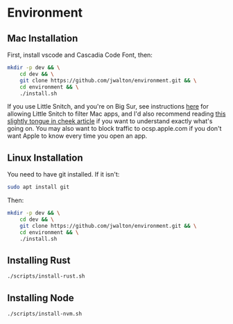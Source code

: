# Environment

## Mac Installation

First, install vscode and Cascadia Code Font, then:

```sh
mkdir -p dev && \
    cd dev && \
    git clone https://github.com/jwalton/environment.git && \
    cd environment && \
    ./install.sh
```

If you use Little Snitch, and you're on Big Sur, see instructions [here](https://tinyapps.org/blog/202010210700_whose_computer_is_it.html) for allowing Little Snitch to filter Mac apps, and I'd also recommend reading [this slightly tongue in cheek article](https://www.naut.ca/blog/2020/11/13/forbidden-commands-to-liberate-macos/) if you want to understand exactly what's going on.  You may also want to block traffic to ocsp.apple.com if you don't want Apple to know every time you open an app.

## Linux Installation

You need to have git installed.  If it isn't:

```sh
sudo apt install git
```

Then:

```sh
mkdir -p dev && \
    cd dev && \
    git clone https://github.com/jwalton/environment.git && \
    cd environment && \
    ./install.sh
```

## Installing Rust

```sh
./scripts/install-rust.sh
```

## Installing Node

```sh
./scripts/install-nvm.sh
```
